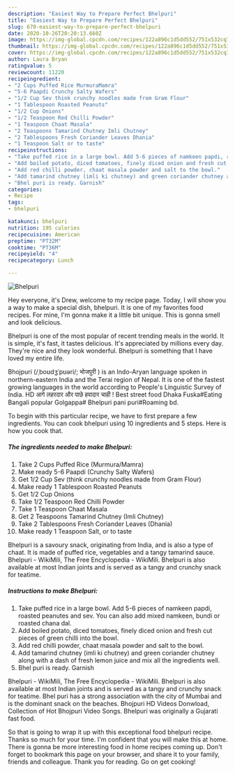 ```yaml
---
description: "Easiest Way to Prepare Perfect Bhelpuri"
title: "Easiest Way to Prepare Perfect Bhelpuri"
slug: 670-easiest-way-to-prepare-perfect-bhelpuri
date: 2020-10-26T20:20:13.660Z
image: https://img-global.cpcdn.com/recipes/122a896c1d5dd552/751x532cq70/bhelpuri-recipe-main-photo.jpg
thumbnail: https://img-global.cpcdn.com/recipes/122a896c1d5dd552/751x532cq70/bhelpuri-recipe-main-photo.jpg
cover: https://img-global.cpcdn.com/recipes/122a896c1d5dd552/751x532cq70/bhelpuri-recipe-main-photo.jpg
author: Laura Bryan
ratingvalue: 5
reviewcount: 11220
recipeingredient:
- "2 Cups Puffed Rice MurmuraMamra"
- "5-6 Paapdi Crunchy Salty Wafers"
- "1/2 Cup Sev think crunchy noodles made from Gram Flour"
- "1 Tablespoon Roasted Peanuts"
- "1/2 Cup Onions"
- "1/2 Teaspoon Red Chilli Powder"
- "1 Teaspoon Chaat Masala"
- "2 Teaspoons Tamarind Chutney Imli Chutney"
- "2 Tablespoons Fresh Coriander Leaves Dhania"
- "1 Teaspoon Salt or to taste"
recipeinstructions:
- "Take puffed rice in a large bowl. Add 5-6 pieces of namkeen papdi, roasted peanutes and sev. You can also add mixed namkeen, bundi or roasted chana dal."
- "Add boiled potato, diced tomatoes, finely diced onion and fresh cut pieces of green chilli into the bowl."
- "Add red chilli powder, chaat masala powder and salt to the bowl."
- "Add tamarind chutney (imli ki chutney) and green coriander chutney along with a dash of fresh lemon juice and mix all the ingredients well."
- "Bhel puri is ready. Garnish"
categories:
- Recipe
tags:
- bhelpuri

katakunci: bhelpuri 
nutrition: 195 calories
recipecuisine: American
preptime: "PT32M"
cooktime: "PT36M"
recipeyield: "4"
recipecategory: Lunch

---
```



![Bhelpuri](https://img-global.cpcdn.com/recipes/122a896c1d5dd552/751x532cq70/bhelpuri-recipe-main-photo.jpg)

Hey everyone, it's Drew, welcome to my recipe page. Today, I will show you a way to make a special dish, bhelpuri. It is one of my favorites food recipes. For mine, I'm gonna make it a little bit unique. This is gonna smell and look delicious.

Bhelpuri is one of the most popular of recent trending meals in the world. It is simple, it's fast, it tastes delicious. It's appreciated by millions every day. They're nice and they look wonderful. Bhelpuri is something that I have loved my entire life.

Bhojpuri (/ˌboʊdʒˈpʊəri/; भोजपुरी ) is an Indo-Aryan language spoken in northern-eastern India and the Terai region of Nepal. It is one of the fastest growing languages in the world according to People&#39;s Linguistic Survey of India. HD आगे लहरदार और पाछे हवादार चाही ! Best street food Dhaka Fuska#Eating Bangali popular Golgappa# Bhelpuri pani puri#Roaming bd.


To begin with this particular recipe, we have to first prepare a few ingredients. You can cook bhelpuri using 10 ingredients and 5 steps. Here is how you cook that.

<!--inarticleads1-->

##### The ingredients needed to make Bhelpuri:

1. Take 2 Cups Puffed Rice (Murmura/Mamra)
1. Make ready 5-6 Paapdi (Crunchy Salty Wafers)
1. Get 1/2 Cup Sev (think crunchy noodles made from Gram Flour)
1. Make ready 1 Tablespoon Roasted Peanuts
1. Get 1/2 Cup Onions
1. Take 1/2 Teaspoon Red Chilli Powder
1. Take 1 Teaspoon Chaat Masala
1. Get 2 Teaspoons Tamarind Chutney (Imli Chutney)
1. Take 2 Tablespoons Fresh Coriander Leaves (Dhania)
1. Make ready 1 Teaspoon Salt, or to taste


Bhelpuri is a savoury snack, originating from India, and is also a type of chaat. It is made of puffed rice, vegetables and a tangy tamarind sauce. Bhelpuri - WikiMili, The Free Encyclopedia - WikiMili. Bhelpuri is also available at most Indian joints and is served as a tangy and crunchy snack for teatime. 

<!--inarticleads2-->

##### Instructions to make Bhelpuri:

1. Take puffed rice in a large bowl. Add 5-6 pieces of namkeen papdi, roasted peanutes and sev. You can also add mixed namkeen, bundi or roasted chana dal.
1. Add boiled potato, diced tomatoes, finely diced onion and fresh cut pieces of green chilli into the bowl.
1. Add red chilli powder, chaat masala powder and salt to the bowl.
1. Add tamarind chutney (imli ki chutney) and green coriander chutney along with a dash of fresh lemon juice and mix all the ingredients well.
1. Bhel puri is ready. Garnish


Bhelpuri - WikiMili, The Free Encyclopedia - WikiMili. Bhelpuri is also available at most Indian joints and is served as a tangy and crunchy snack for teatime. Bhel puri has a strong association with the city of Mumbai and is the dominant snack on the beaches. Bhojpuri HD Videos Donwload, Collection of Hot Bhojpuri Video Songs. Bhelpuri was originally a Gujarati fast food. 

So that is going to wrap it up with this exceptional food bhelpuri recipe. Thanks so much for your time. I'm confident that you will make this at home. There is gonna be more interesting food in home recipes coming up. Don't forget to bookmark this page on your browser, and share it to your family, friends and colleague. Thank you for reading. Go on get cooking!
